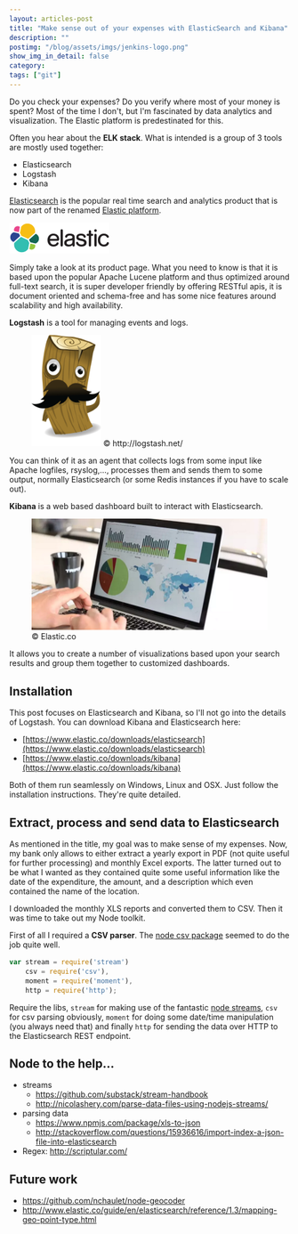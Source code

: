 ```yaml
---
layout: articles-post
title: "Make sense out of your expenses with ElasticSearch and Kibana"
description: ""
postimg: "/blog/assets/imgs/jenkins-logo.png"
show_img_in_detail: false
category:
tags: ["git"]
---
```


Do you check your expenses? Do you verify where most of your money is spent? Most of the time I don't, but I'm fascinated by data analytics and visualization. The Elastic platform is predestinated for this.

Often you hear about the **ELK stack**. What is intended is a group of 3 tools are mostly used together:

- Elasticsearch
- Logstash
- Kibana

[Elasticsearch](https://www.elastic.co/products/elasticsearch) is the popular real time search and analytics product that is now part of the renamed [Elastic platform](https://www.elastic.co).

![](/blog/assets/imgs/logo-elasticsearch.png)

Simply take a look at its product page. What you need to know is that it is based upon the popular Apache Lucene platform and thus optimized around full-text search, it is super developer friendly by offering RESTful apis, it is document oriented and schema-free and has some nice features around scalability and high availability.


**Logstash** is a tool for managing events and logs.

<figure>
  <img src="/blog/assets/imgs/logstash.png" height="200px" />
  <caption>&copy; http://logstash.net/</caption>
</figure>

You can think of it as an agent that collects logs from some input like Apache logfiles, rsyslog,..., processes them and sends them to some output, normally Elasticsearch (or some Redis instances if you have to scale out).

**Kibana** is a web based dashboard built to interact with Elasticsearch.

<figure>
  <img src="/blog/assets/imgs/kibana.png"/>
  <caption>&copy; Elastic.co</caption>
</figure>

It allows you to create a number of visualizations based upon your search results and group them together to customized dashboards.

## Installation

This post focuses on Elasticsearch and Kibana, so I'll not go into the details of Logstash. You can download Kibana and Elasticsearch here:
- [https://www.elastic.co/downloads/elasticsearch](https://www.elastic.co/downloads/elasticsearch)
- [https://www.elastic.co/downloads/kibana](https://www.elastic.co/downloads/kibana)

Both of them run seamlessly on Windows, Linux and OSX. Just follow the installation instructions. They're quite detailed.

## Extract, process and send data to Elasticsearch

As mentioned in the title, my goal was to make sense of my expenses. Now, my bank only allows to either extract a yearly export in PDF (not quite useful for further processing) and monthly Excel exports. The latter turned out to be what I wanted as they contained quite some useful information like the date of the expenditure, the amount, and a description which even contained the name of the location.

I downloaded the monthly XLS reports and converted them to CSV. Then it was time to take out my Node toolkit.

First of all I required a **CSV parser**. The [node csv package](https://www.npmjs.com/package/csv) seemed to do the job quite well.

```javascript
var stream = require('stream')
    csv = require('csv'),
    moment = require('moment'),
    http = require('http');
```

Require the libs, `stream` for making use of the fantastic [node streams](https://github.com/substack/stream-handbook), `csv` for csv parsing obviously, `moment` for doing some date/time manipulation (you always need that) and finally `http` for sending the data over HTTP to the Elasticsearch REST endpoint.

## Node to the help...

- streams
  - https://github.com/substack/stream-handbook
  - http://nicolashery.com/parse-data-files-using-nodejs-streams/
- parsing data
  - https://www.npmjs.com/package/xls-to-json
  - http://stackoverflow.com/questions/15936616/import-index-a-json-file-into-elasticsearch
- Regex: http://scriptular.com/

## Future work

- https://github.com/nchaulet/node-geocoder
- http://www.elastic.co/guide/en/elasticsearch/reference/1.3/mapping-geo-point-type.html
